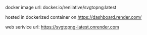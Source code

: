 docker image url: docker.io/renilative/svgtopng:latest

hosted in dockerized container on https://dashboard.render.com/

web serivice url: https://svgtopng-latest.onrender.com


